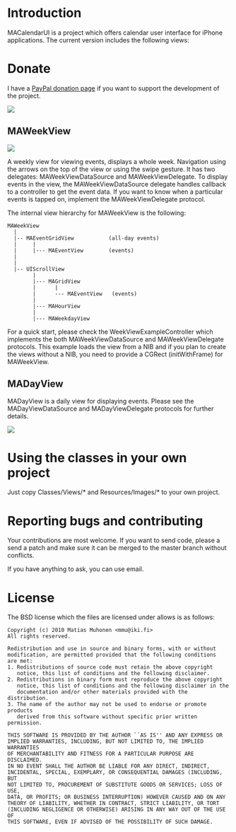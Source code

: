 Introduction
====================

MACalendarUI is a project which offers calendar user interface for iPhone applications.
The current version includes the following views:

Donate
====================

I have a [PayPal donation page](http://muhonen.net/donate/) if you want to support the development of the project.

[![](http://muhonen.net/donate/d.gif)](http://muhonen.net/donate/)

MAWeekView
---------------------

![](http://www.muhonen.net/project/CalendarUI/weekview.png)

A weekly view for viewing events, displays a whole week. Navigation using the arrows on
the top of the view or using the swipe gesture. It has two delegates: MAWeekViewDataSource and
MAWeekViewDelegate. To display events in the view, the MAWeekViewDataSource delegate
handles callback to a controller to get the event data. If you want to know when a particular
events is tapped on, implement the MAWeekViewDelegate protocol.

The internal view hierarchy for MAWeekView is the following:

    MAWeekView
      |
      |-- MAEventGridView           (all-day events)
      |     |
      |     |--- MAEventView        (events)
      |
      |
      |-- UIScrollView
            |
            |--- MAGridView
            |      |
            |      --- MAEventView   (events)
            |
            |--- MAHourView
            |
            |--- MAWeekdayView

For a quick start, please check the WeekViewExampleController which implements the both
MAWeekViewDataSource and MAWeekViewDelegate protocols. This example loads the view
from a NIB and if you plan to create the views without a NIB, you need to provide
a CGRect (initWithFrame) for MAWeekView.

MADayView
---------------------

MADayView is a daily view for displaying events. Please see the MADayViewDataSource and
MADayViewDelegate protocols for further details.

![](http://www.muhonen.net/project/CalendarUI/dayview.png)

Using the classes in your own project
====================

Just copy Classes/Views/* and Resources/Images/* to your own project.

Reporting bugs and contributing
====================

Your contributions are most welcome. If you want to send code, please a send
a patch and make sure it can be merged to the master branch without conflicts.

If you have anything to ask, you can use email.

License
====================

The BSD license which the files are licensed under allows is as follows:

    Copyright (c) 2010 Matias Muhonen <mmu@iki.fi>
    All rights reserved.

    Redistribution and use in source and binary forms, with or without
    modification, are permitted provided that the following conditions
    are met:
    1. Redistributions of source code must retain the above copyright
       notice, this list of conditions and the following disclaimer.
    2. Redistributions in binary form must reproduce the above copyright
       notice, this list of conditions and the following disclaimer in the
       documentation and/or other materials provided with the distribution.
    3. The name of the author may not be used to endorse or promote products
       derived from this software without specific prior written permission.

    THIS SOFTWARE IS PROVIDED BY THE AUTHOR ``AS IS'' AND ANY EXPRESS OR
    IMPLIED WARRANTIES, INCLUDING, BUT NOT LIMITED TO, THE IMPLIED WARRANTIES
    OF MERCHANTABILITY AND FITNESS FOR A PARTICULAR PURPOSE ARE DISCLAIMED.
    IN NO EVENT SHALL THE AUTHOR BE LIABLE FOR ANY DIRECT, INDIRECT,
    INCIDENTAL, SPECIAL, EXEMPLARY, OR CONSEQUENTIAL DAMAGES (INCLUDING, BUT
    NOT LIMITED TO, PROCUREMENT OF SUBSTITUTE GOODS OR SERVICES; LOSS OF USE,
    DATA, OR PROFITS; OR BUSINESS INTERRUPTION) HOWEVER CAUSED AND ON ANY
    THEORY OF LIABILITY, WHETHER IN CONTRACT, STRICT LIABILITY, OR TORT
    (INCLUDING NEGLIGENCE OR OTHERWISE) ARISING IN ANY WAY OUT OF THE USE OF
    THIS SOFTWARE, EVEN IF ADVISED OF THE POSSIBILITY OF SUCH DAMAGE.

